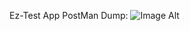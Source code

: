 Ez-Test App 
PostMan Dump:
![Image Alt]([image_url](https://github.com/sunnykr7781/Ez_test/blob/d6fe97b4a07ee4abbbbce02bd88b8301bfe0b719/postman.png))
